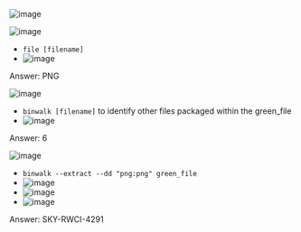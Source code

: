 ![image](https://github.com/user-attachments/assets/e656f4d0-4e53-4da4-a63b-c7fc54b049e2)

![image](https://github.com/user-attachments/assets/6b00a6d6-407a-441f-ab23-d5e3f6fcf1c6)
- ```file [filename]```
- ![image](https://github.com/user-attachments/assets/e80d89a2-da5c-43de-8c3b-2299895da572)

Answer: PNG

![image](https://github.com/user-attachments/assets/f2639706-ccc3-49c3-af5e-fe8125bab39e)
- ```binwalk [filename]``` to identify other files packaged within the green_file
- ![image](https://github.com/user-attachments/assets/555870df-c6c0-41a2-b015-51bcf0c791c7)

Answer: 6

![image](https://github.com/user-attachments/assets/67b159bb-db1c-47a8-8e30-a2887ba1c2c0)
- ```binwalk --extract --dd "png:png" green_file```
- ![image](https://github.com/user-attachments/assets/dc34afaf-08e6-4901-a9a2-95726f7f654c)
- ![image](https://github.com/user-attachments/assets/55403f70-fa7a-4766-816c-3bd22d4897aa)
- ![image](https://github.com/user-attachments/assets/7170f30b-d262-4690-b5ed-426998dd0be7)

Answer: SKY-RWCI-4291
